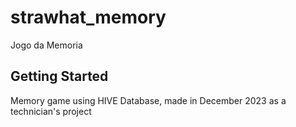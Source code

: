 # strawhat_memory

Jogo da Memoria

## Getting Started

Memory game using HIVE Database, made in December 2023 as a technician's project